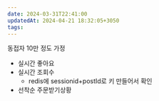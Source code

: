 ```yaml
---
date: 2024-03-31T22:41:00
updatedAt: 2024-04-21 18:32:05+3050
tags: 
---
```

동접자 10만 정도 가정
- 실시간 좋아요
- 실시간 조회수
    - redis에 sessionid+postId로 키 만들어서 확인
- 선착순 주문받기상황